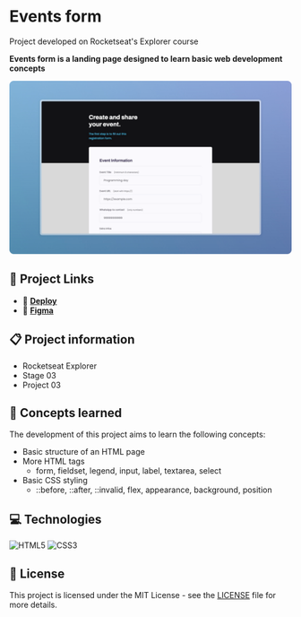 # Events form

Project developed on Rocketseat's Explorer course

**Events form is a landing page designed to learn basic web development concepts**

![Events form project screenshot](./.github/screenshot.png)

## 🔗 Project Links

- 🚀 [**Deploy**](https://emanueltavecia.github.io/events-form)
- 🎨 [**Figma**](https://www.figma.com/file/sgcJKpGAeVqh7rf2pwsOd9/Explorer-Stage-03-Projeto-01/duplicate)

## 📋 Project information

- Rocketseat Explorer
- Stage 03
- Project 03

## 🧠 Concepts learned

The development of this project aims to learn the following concepts:

- Basic structure of an HTML page
- More HTML tags
  - form, fieldset, legend, input, label, textarea, select
- Basic CSS styling
  - ::before, ::after, ::invalid, flex, appearance, background, position

## 💻 Technologies

![HTML5](https://img.shields.io/badge/html5-%23E34F26.svg?style=for-the-badge&logo=html5&logoColor=white)
![CSS3](https://img.shields.io/badge/css3-%231572B6.svg?style=for-the-badge&logo=css3&logoColor=white)

## 📄 License

This project is licensed under the MIT License - see the [LICENSE](./LICENSE) file for more details.
